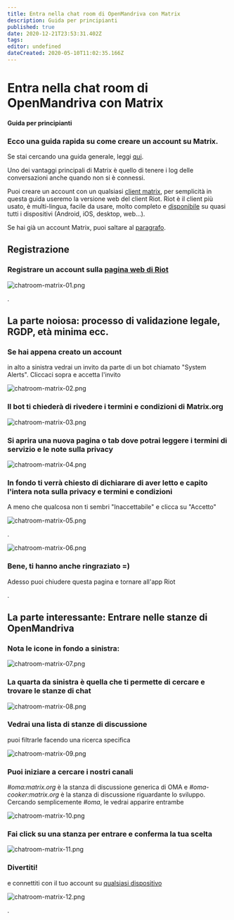 ```yaml
---
title: Entra nella chat room di OpenMandriva con Matrix
description: Guida per principianti
published: true
date: 2020-12-21T23:53:31.402Z
tags: 
editor: undefined
dateCreated: 2020-05-10T11:02:35.166Z
---
```


# Entra nella chat room di OpenMandriva con Matrix
#### Guida per principianti

### Ecco una guida rapida su come creare un account su Matrix.
Se stai cercando una guida generale, leggi [qui](/doc/chat-faq).

Uno dei vantaggi principali di Matrix è quello di tenere i log delle conversazioni anche quando non si è connessi.

Puoi creare un account con un qualsiasi [client matrix](https://matrix.org/docs/projects/try-matrix-now.html), per semplicità in questa guida useremo la versione web del client Riot.
Riot è il client più usato, è multi-lingua, facile da usare, molto completo e [disponibile](https://about.riot.im/) su quasi tutti i dispositivi (Android, iOS, desktop, web…).

Se hai già un account Matrix, puoi saltare al [paragrafo](/doc/join-chatroom-matrix#the-interesting-part-joining-openmandriva-rooms).

## Registrazione
### Registrare un account sulla [pagina web di Riot](https://riot.im/app/)

![chatroom-matrix-01.png](/images/chatroom-matrix-01.png)

\.

## La parte noiosa: processo di validazione legale, RGDP, età minima ecc.
### Se hai appena creato un account
in alto a sinistra vedrai un invito da parte di un bot chiamato "System Alerts". Cliccaci sopra e accetta l'invito

![chatroom-matrix-02.png](/images/chatroom-matrix-02.png)

### Il bot ti chiederà di rivedere i termini e condizioni di Matrix.org

![chatroom-matrix-03.png](/images/chatroom-matrix-03.png)

### Si aprira una nuova pagina o tab dove potrai leggere i termini di servizio e le note sulla privacy

![chatroom-matrix-04.png](/images/chatroom-matrix-04.png)

### In fondo ti verrà chiesto di dichiarare di aver letto e capito l'intera nota sulla privacy e termini e condizioni
A meno che qualcosa non ti sembri "Inaccettabile" e clicca su "Accetto"

![chatroom-matrix-05.png](/images/chatroom-matrix-05.png)

\.

![chatroom-matrix-06.png](/images/chatroom-matrix-06.png)

### Bene, ti hanno anche ringraziato =)
Adesso puoi chiudere questa pagina e tornare all'app Riot

\.

## La parte interessante: Entrare nelle stanze di OpenMandriva

### Nota le icone in fondo a sinistra:

![chatroom-matrix-07.png](/images/chatroom-matrix-07.png)

### La quarta da sinistra è quella che ti permette di cercare e trovare le stanze di chat

![chatroom-matrix-08.png](/images/chatroom-matrix-08.png)


### Vedrai una lista di stanze di discussione
puoi filtrarle facendo una ricerca specifica

![chatroom-matrix-09.png](/images/chatroom-matrix-09.png)

### Puoi iniziare a cercare i nostri canali
 *#oma:matrix.org* è la stanza di discussione generica di OMA e *#oma-cooker:matrix.org* è la stanza di discussione riguardante lo sviluppo. Cercando semplicemente *#oma*, le vedrai apparire entrambe

![chatroom-matrix-10.png](/images/chatroom-matrix-10.png)

### Fai click su una stanza per entrare e conferma la tua scelta

![chatroom-matrix-11.png](/images/chatroom-matrix-11.png)

### Divertiti!
e connettiti con il tuo account su  [qualsiasi dispositivo](https://about.riot.im/)

![chatroom-matrix-12.png](/images/chatroom-matrix-12.png)

\.

